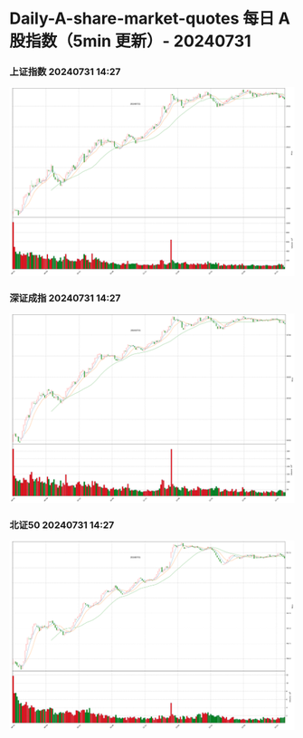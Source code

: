 
# Daily-A-share-market-quotes 每日 A 股指数（5min 更新）- 20240731

### 上证指数 20240731 14:27
![](./fig/2024/7/20240731-sh000001.png)

### 深证成指 20240731 14:27
![](./fig/2024/7/20240731-sz399001.png)

### 北证50 20240731 14:27
![](./fig/2024/7/20240731-bj899050.png)
